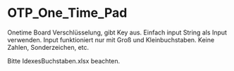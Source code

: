 # OTP_One_Time_Pad
Onetime Board Verschlüsselung, gibt Key aus.
Einfach input String als Input verwenden. 
Input funktioniert nur mit Groß und Kleinbuchstaben. 
Keine Zahlen, Sonderzeichen, etc. 

Bitte IdexesBuchstaben.xlsx beachten.
